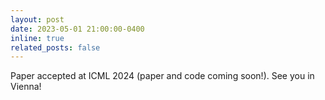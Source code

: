 ```yaml
---
layout: post
date: 2023-05-01 21:00:00-0400
inline: true
related_posts: false
---
```


Paper accepted at ICML 2024 (paper and code coming soon!). See you in Vienna!
